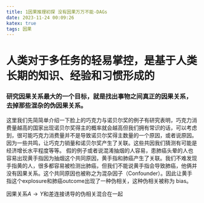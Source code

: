 ```yaml
---
title: 1因果推理初探 没有因果万万不能-DAGs
date: 2023-11-24 00:09:26
katex: true
tags: 因果
---
```


# 人类对于多任务的轻易掌控，是基于人类长期的知识、经验和习惯形成的

### 研究因果关系最大的一个目标，就是找出事物之间真正的因果关系，去掉那些混杂的伪因果关系。

这里我们先简简单介绍一下脸上的巧克力与诺贝尔奖的例子有研究表明，巧克力消费量越高的国家出现诺贝尔奖得主的概率就会越高但我们拥有常识的话，可以考虑到，很可能巧克力消费量并不是导致诺贝尔奖得主数量的一个原因，或者说原因。
因为一些共鸣，让巧克力销量和诺贝尔奖产生了关联。这些共因我们猜测有可能是经济增长水平程度等等。
假的例子或者说混淆抽烟的人容易，患肺癌头晕的人也容易出现黄手指因为抽烟这个共同原因，黄手指和肺癌产生了关联。我们不难发现手指黄的人，很多都容易被检测出肺癌，但我们不能说黄手指会导致肺癌，他俩并没有因果关系。这个共同原因也被称之为混杂因子（Confounder）。因此让黄手指这个explosure和肺癌outcome出现了一种伪相关，这种伪相关被称为 bias。

因果关系$A \rightarrow Y$和差连接诱导的伪相关混合在一起